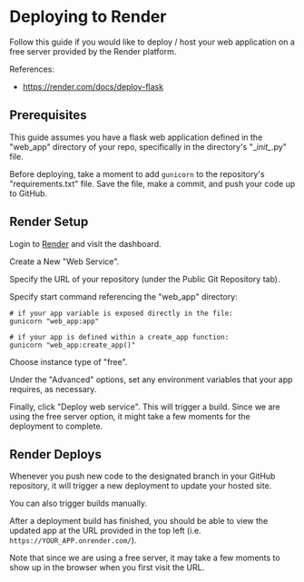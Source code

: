 
# Deploying to Render

Follow this guide if you would like to deploy / host your web application on a free server provided by the Render platform.

References:
  + https://render.com/docs/deploy-flask

## Prerequisites

This guide assumes you have a flask web application defined in the "web_app" directory of your repo, specifically in the directory's "\__init\__.py" file.

Before deploying, take a moment to add `gunicorn` to the repository's "requirements.txt" file. Save the file, make a commit, and push your code up to GitHub.

## Render Setup

Login to [Render](https://dashboard.render.com) and visit the dashboard.

Create a New "Web Service". 

Specify the URL of your repository (under the Public Git Repository tab).

Specify start command referencing the "web_app" directory:

```
# if your app variable is exposed directly in the file:
gunicorn "web_app:app"

# if your app is defined within a create_app function:
gunicorn "web_app:create_app()"
```

Choose instance type of "free".

Under the "Advanced" options, set any environment variables that your app requires, as necessary.

Finally, click "Deploy web service". This will trigger a build. Since we are using the free server option, it might take a few moments for the deployment to complete. 

## Render Deploys

Whenever you push new code to the designated branch in your GitHub repository, it will trigger a new deployment to update your hosted site.

You can also trigger builds manually.

After a deployment build has finished, you should be able to view the updated app at the URL provided in the top left (i.e. `https://YOUR_APP.onrender.com/`).

Note that since we are using a free server, it may take a few moments to show up in the browser when you first visit the URL.
